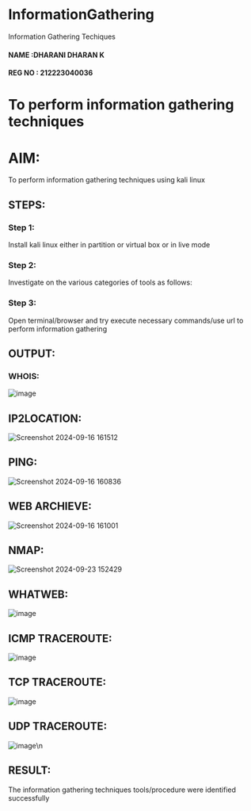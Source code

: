 # InformationGathering
Information Gathering Techiques
#### NAME    :DHARANI DHARAN K
#### REG NO  : 212223040036

# To perform information gathering techniques

# AIM:

To perform information gathering techniques using kali linux 

## STEPS:

### Step 1:

Install kali linux either in partition or virtual box or in live mode

### Step 2:

Investigate on the various categories of tools as follows:

### Step 3:
Open terminal/browser and try execute necessary commands/use url to perform information gathering


## OUTPUT:
### WHOIS:

![image](https://github.com/user-attachments/assets/1a0fb52f-bc5c-46f7-9468-7d2974962baf)

## IP2LOCATION:

![Screenshot 2024-09-16 161512](https://github.com/user-attachments/assets/c3592887-517f-401b-bc4e-22c36ccabde9)

## PING:

![Screenshot 2024-09-16 160836](https://github.com/user-attachments/assets/60bfb45d-a173-4a0b-9dd4-6facf1c395e3)

## WEB ARCHIEVE:

![Screenshot 2024-09-16 161001](https://github.com/user-attachments/assets/761126bc-f6ec-4363-b3fc-347202ae81d1)

## NMAP:

![Screenshot 2024-09-23 152429](https://github.com/user-attachments/assets/232b8e7a-106e-48d0-951e-d3f5f11e7243)

## WHATWEB:

![image](https://github.com/user-attachments/assets/b10966fb-3cc3-4cfa-a405-b322316075d5)

## ICMP TRACEROUTE:

![image](https://github.com/user-attachments/assets/b0177926-04d1-4243-a86e-0b23f2e67355)

## TCP TRACEROUTE:

![image](https://github.com/user-attachments/assets/f46c33b2-4a38-4112-9494-1bf8bcb49f54)

## UDP TRACEROUTE:
![image](https://github.com/user-attachments/assets/5668b0da-caa6-4a9b-bc5f-a622dfee7d06)\n











## RESULT:
The information gathering techniques tools/procedure were  identified successfully
